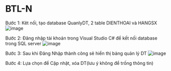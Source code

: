 # BTL-N
Bước 1: Kêt nối, tạo database QuanlyDT, 2 table DIENTHOAI và HANGSX
![image](https://user-images.githubusercontent.com/55781409/83945456-e8757900-a834-11ea-98a4-810091bb19bd.png)

Bước 2: Đăng nhập tài khoản trong Visual Studio C# để kết nối database trong SQL server
![image](https://user-images.githubusercontent.com/55781409/83945510-4efa9700-a835-11ea-8e65-367c863d028c.png)

Bước 3: Sau khi Đăng Nhập thành công sẽ hiển thị bảng quản lý DT
![image](https://user-images.githubusercontent.com/55781409/83945558-bb759600-a835-11ea-973b-68971ee454d1.png)

Bước 4: Lựa chọn để Cập nhật, xóa DT(lưu ý không để trống thông tin)
